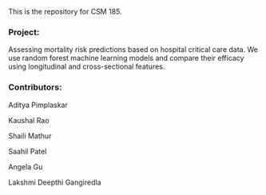 This is the repository for CSM 185. 

### Project: 
Assessing mortality risk predictions based on hospital critical care data. We use random forest machine learning models and compare their efficacy using longitudinal and cross-sectional features.

### Contributors: 
Aditya Pimplaskar

Kaushal Rao

Shaili Mathur

Saahil Patel

Angela Gu

Lakshmi Deepthi Gangiredla

